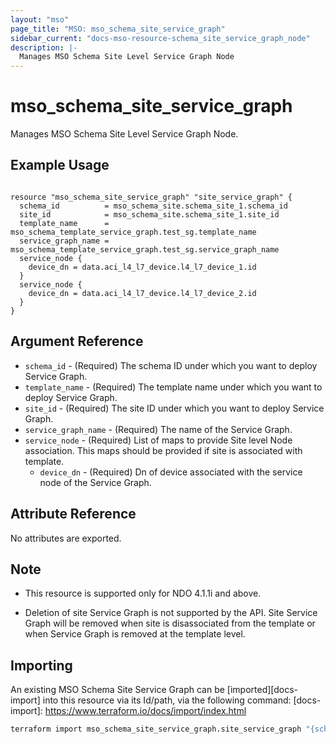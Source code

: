 ```yaml
---
layout: "mso"
page_title: "MSO: mso_schema_site_service_graph"
sidebar_current: "docs-mso-resource-schema_site_service_graph_node"
description: |-
  Manages MSO Schema Site Level Service Graph Node
---
```


# mso_schema_site_service_graph #

Manages MSO Schema Site Level Service Graph Node.

## Example Usage ##

```hcl

resource "mso_schema_site_service_graph" "site_service_graph" {
  schema_id          = mso_schema_site.schema_site_1.schema_id
  site_id            = mso_schema_site.schema_site_1.site_id
  template_name      = mso_schema_template_service_graph.test_sg.template_name
  service_graph_name = mso_schema_template_service_graph.test_sg.service_graph_name
  service_node {
    device_dn = data.aci_l4_l7_device.l4_l7_device_1.id
  }
  service_node {
    device_dn = data.aci_l4_l7_device.l4_l7_device_2.id
  }
}

```

## Argument Reference ##
* `schema_id` - (Required) The schema ID under which you want to deploy Service Graph.
* `template_name` - (Required) The template name under which you want to deploy Service Graph.
* `site_id` - (Required) The site ID under which you want to deploy Service Graph.
* `service_graph_name` - (Required) The name of the Service Graph.
* `service_node` - (Required) List of maps to provide Site level Node association. This maps should be provided if site is associated with template.
    * `device_dn` - (Required) Dn of device associated with the service node of the Service Graph.

## Attribute Reference ##

No attributes are exported.

## Note ##
- This resource is supported only for NDO 4.1.1i and above.

- Deletion of site Service Graph is not supported by the API. Site Service Graph will be removed when site is disassociated from the template or when Service Graph is removed at the template level.

## Importing ##

An existing MSO Schema Site Service Graph can be [imported][docs-import] into this resource via its Id/path, via the following command: [docs-import]: <https://www.terraform.io/docs/import/index.html>

```bash
terraform import mso_schema_site_service_graph.site_service_graph "{schema_id}/sites/{site_id}/template/{template_name}/serviceGraphs/{service_graph_name}"
```

